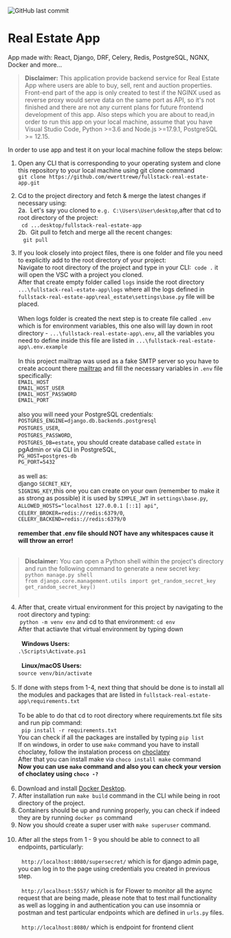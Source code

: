 ![GitHub last commit](https://img.shields.io/github/last-commit/ewerttrewe/fullstack-real-estate-app?style=plastic) 


# Real Estate App
App made with: React, Django, DRF, Celery, Redis, PostgreSQL, NGNX, Docker and more...

> **Disclaimer:** This application provide backend service for Real Estate App where users are able to buy, sell, rent and auction properties. Front-end part of the app is only created to test if the NGINX used as reverse proxy would serve data on the same port as API, so it's not finished and there are not any current plans for future frontend development of this app. Also steps which you are about to read,in order to run this app on your local machine, assume that you have Visual Studio Code, Python >=3.6 and Node.js >=17.9.1, PostgreSQL >= 12.15.

In order to use app and test it on your local machine follow the steps below:

1. Open any CLI that is corresponding to your operating system and clone this repository to your local machine using git clone command <br>
  `git clone https://github.com/ewerttrewe/fullstack-real-estate-app.git`<br>
  
2. Cd to the project directory and fetch & merge the latest changes if necessary using:<br>
    2a.&nbsp;&nbsp;Let's say you cloned to `e.g. C:\Users\User\desktop`,after that cd to root directory of the project:<br>
        &nbsp;&nbsp;`cd ...desktop/fullstack-real-estate-app`<br>
    2b.&nbsp;&nbsp;Git pull to fetch and merge all the recent changes:<br>
        &nbsp;&nbsp;&nbsp;`git pull`<br>
3. If you look closely into project files, there is one folder and file you need to explicitly add to the root directory of your project:<br>
   Navigate to root directory of the project and type in your CLI:&nbsp;&nbsp;`code .` it will open the VSC with a project you cloned.<br>
   After that create empty folder called `logs` inside the root directory `...\fullstack-real-estate-app\logs` where all the logs defined in `fullstack-real-estate-app\real_estate\settings\base.py` file will be placed.<br><br>
   When logs folder is created the next step is to create file called `.env` which is for environment variables, this one also will lay down in root directory - `...\fullstack-real-estate-app\.env`, all the variables you need to define inside this file are listed in `...\fullstack-real-estate-app\.env.example`<br><br>
   In this project mailtrap was used as a fake SMTP server so you have to create account there [mailtrap](https://mailtrap.io/register/signup?ref=header) and fill the necessary variables in `.env` file specifically:<br>
   `EMAIL_HOST`<br>
   `EMAIL_HOST_USER`<br>
   `EMAIL_HOST_PASSWORD`<br>
   `EMAIL_PORT`<br><br>
also you will need your PostgreSQL credentials:<br>
`POSTGRES_ENGINE=django.db.backends.postgresql`<br>
`POSTGRES_USER`,<br>
`POSTGRES_PASSWORD`,<br>
`POSTGRES_DB=estate`, you should create database called `estate` in pgAdmin or via CLI in PostgreSQL,<br>
`PG_HOST=postgres-db`<br>
`PG_PORT=5432`<br><br>
as well as:<br>
django `SECRET_KEY`,<br>
`SIGNING_KEY`,this one you can create on your own (remember to make it as strong as possible) it is used by `SIMPLE_JWT` in `settings\base.py`, <br>
`ALLOWED_HOSTS="localhost 127.0.0.1 [::1] api"`,<br>
`CELERY_BROKER=redis://redis:6379/0`,<br>
`CELERY_BACKEND=redis://redis:6379/0`<br><br>
**remember that .env file should NOT have any whitespaces cause it will throw an error!**<br><br>

> **Disclaimer:** You can open a Python shell within the project's directory and run the following command to generate a new secret key:<br>
`python manage.py shell`<br>
`from django.core.management.utils import get_random_secret_key`<br>
`get_random_secret_key()`<br><br>

4. After that, create virtual environment for this project by navigating to the root directory and typing:<br>
&nbsp;`python -m venv env` and cd to that environment: `cd env`<br>
After that actiavte that virtual environment by typing down<br><br>
&nbsp; **Windows Users:**<br>
`.\Scripts\Activate.ps1`<br><br>
&nbsp; **Linux/macOS Users:**<br>
`source venv/bin/activate`<br><br>
5. If done with steps from 1-4,  next thing that should be done is to install all the modules and packages that are listed in `fullstack-real-estate-app\requirements.txt`<br><br>
To be able to do that cd to root directory where requirements.txt file sits and run pip command:<br>
 &nbsp;&nbsp;`pip install -r requirements.txt`<br>
You can check if all the packages are installed by typing `pip list`<br>
If on windows, in order to use `make` command you have to install choclatey, follow the instalation process on [choclatey](https://chocolatey.org/install)<br>
After that you can install make via `choco install make` command<br>
**Now you can use `make` command and also you can check your version of choclatey using `choco -?`**<br><br>
6. Download and install [Docker Desktop](https://www.docker.com/products/docker-desktop/).<br>
7. After installation run `make build` command in the CLI while being in root directory of the project.<br>
8. Containers should be up and running properly, you can check if indeed they are by running `docker ps` command<br>
9. Now you should create a super user with `make superuser` command.<br><br>
10. After all the steps from 1 - 9 you should be able to connect to all endpoints, particularly:<br><br>
&nbsp;&nbsp;`http://localhost:8080/supersecret/` which is for django admin page, you can log in to the page using credentials you created in previous step.<br><br>
&nbsp;&nbsp;`http://localhost:5557/` which is for Flower to monitor all the async request that are being made, please note that to test mail functionality as well as logging in and authentication you can use insomnia or postman and test particular endpoints which are defined in `urls.py` files.<br><br>
&nbsp;&nbsp;`http://localhost:8080/` which is endpoint for frontend client<br><br>

